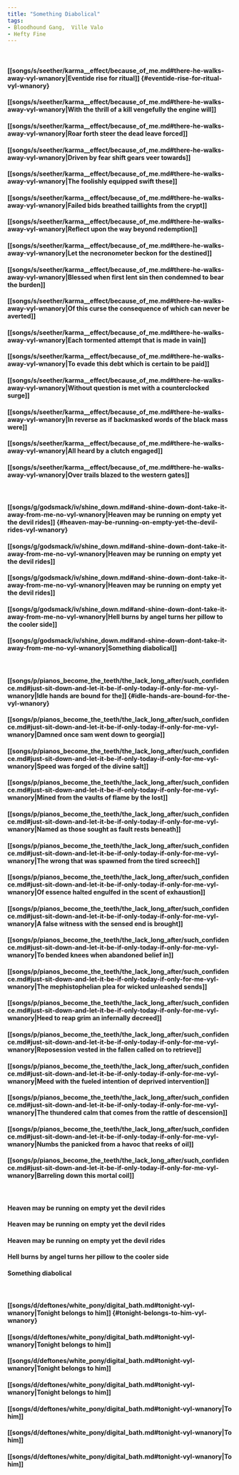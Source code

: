 ```yaml
---
title: "Something Diabolical"
tags:
- Bloodhound Gang,  Ville Valo
- Hefty Fine
---
```

&nbsp;
#### [[songs/s/seether/karma__effect/because_of_me.md#there-he-walks-away-vyl-wnanory|Eventide rise for ritual]] {#eventide-rise-for-ritual-vyl-wnanory}
#### [[songs/s/seether/karma__effect/because_of_me.md#there-he-walks-away-vyl-wnanory|With the thrill of a kill vengefully the engine will]]
#### [[songs/s/seether/karma__effect/because_of_me.md#there-he-walks-away-vyl-wnanory|Roar forth steer the dead leave forced]]
#### [[songs/s/seether/karma__effect/because_of_me.md#there-he-walks-away-vyl-wnanory|Driven by fear shift gears veer towards]]
#### [[songs/s/seether/karma__effect/because_of_me.md#there-he-walks-away-vyl-wnanory|The foolishly equipped swift these]]
#### [[songs/s/seether/karma__effect/because_of_me.md#there-he-walks-away-vyl-wnanory|Failed bids breathed taillights from the crypt]]
#### [[songs/s/seether/karma__effect/because_of_me.md#there-he-walks-away-vyl-wnanory|Reflect upon the way beyond redemption]]
#### [[songs/s/seether/karma__effect/because_of_me.md#there-he-walks-away-vyl-wnanory|Let the necronometer beckon for the destined]]
#### [[songs/s/seether/karma__effect/because_of_me.md#there-he-walks-away-vyl-wnanory|Blessed when first lent sin then condemned to bear the burden]]
#### [[songs/s/seether/karma__effect/because_of_me.md#there-he-walks-away-vyl-wnanory|Of this curse the consequence of which can never be averted]]
#### [[songs/s/seether/karma__effect/because_of_me.md#there-he-walks-away-vyl-wnanory|Each tormented attempt that is made in vain]]
#### [[songs/s/seether/karma__effect/because_of_me.md#there-he-walks-away-vyl-wnanory|To evade this debt which is certain to be paid]]
#### [[songs/s/seether/karma__effect/because_of_me.md#there-he-walks-away-vyl-wnanory|Without question is met with a counterclocked surge]]
#### [[songs/s/seether/karma__effect/because_of_me.md#there-he-walks-away-vyl-wnanory|In reverse as if backmasked words of the black mass were]]
#### [[songs/s/seether/karma__effect/because_of_me.md#there-he-walks-away-vyl-wnanory|All heard by a clutch engaged]]
#### [[songs/s/seether/karma__effect/because_of_me.md#there-he-walks-away-vyl-wnanory|Over trails blazed to the western gates]]
&nbsp;
#### [[songs/g/godsmack/iv/shine_down.md#and-shine-down-dont-take-it-away-from-me-no-vyl-wnanory|Heaven may be running on empty yet the devil rides]] {#heaven-may-be-running-on-empty-yet-the-devil-rides-vyl-wnanory}
#### [[songs/g/godsmack/iv/shine_down.md#and-shine-down-dont-take-it-away-from-me-no-vyl-wnanory|Heaven may be running on empty yet the devil rides]]
#### [[songs/g/godsmack/iv/shine_down.md#and-shine-down-dont-take-it-away-from-me-no-vyl-wnanory|Heaven may be running on empty yet the devil rides]]
#### [[songs/g/godsmack/iv/shine_down.md#and-shine-down-dont-take-it-away-from-me-no-vyl-wnanory|Hell burns by angel turns her pillow to the cooler side]]
#### [[songs/g/godsmack/iv/shine_down.md#and-shine-down-dont-take-it-away-from-me-no-vyl-wnanory|Something diabolical]]
&nbsp;
#### [[songs/p/pianos_become_the_teeth/the_lack_long_after/such_confidence.md#just-sit-down-and-let-it-be-if-only-today-if-only-for-me-vyl-wnanory|Idle hands are bound for the]] {#idle-hands-are-bound-for-the-vyl-wnanory}
#### [[songs/p/pianos_become_the_teeth/the_lack_long_after/such_confidence.md#just-sit-down-and-let-it-be-if-only-today-if-only-for-me-vyl-wnanory|Damned once sam went down to georgia]]
#### [[songs/p/pianos_become_the_teeth/the_lack_long_after/such_confidence.md#just-sit-down-and-let-it-be-if-only-today-if-only-for-me-vyl-wnanory|Speed was forged of the divine salt]]
#### [[songs/p/pianos_become_the_teeth/the_lack_long_after/such_confidence.md#just-sit-down-and-let-it-be-if-only-today-if-only-for-me-vyl-wnanory|Mined from the vaults of flame by the lost]]
#### [[songs/p/pianos_become_the_teeth/the_lack_long_after/such_confidence.md#just-sit-down-and-let-it-be-if-only-today-if-only-for-me-vyl-wnanory|Named as those sought as fault rests beneath]]
#### [[songs/p/pianos_become_the_teeth/the_lack_long_after/such_confidence.md#just-sit-down-and-let-it-be-if-only-today-if-only-for-me-vyl-wnanory|The wrong that was spawned from the tired screech]]
#### [[songs/p/pianos_become_the_teeth/the_lack_long_after/such_confidence.md#just-sit-down-and-let-it-be-if-only-today-if-only-for-me-vyl-wnanory|Of essence halted engulfed in the scent of exhaustion]]
#### [[songs/p/pianos_become_the_teeth/the_lack_long_after/such_confidence.md#just-sit-down-and-let-it-be-if-only-today-if-only-for-me-vyl-wnanory|A false witness with the sensed end is brought]]
#### [[songs/p/pianos_become_the_teeth/the_lack_long_after/such_confidence.md#just-sit-down-and-let-it-be-if-only-today-if-only-for-me-vyl-wnanory|To bended knees when abandoned belief in]]
#### [[songs/p/pianos_become_the_teeth/the_lack_long_after/such_confidence.md#just-sit-down-and-let-it-be-if-only-today-if-only-for-me-vyl-wnanory|The mephistophelian plea for wicked unleashed sends]]
#### [[songs/p/pianos_become_the_teeth/the_lack_long_after/such_confidence.md#just-sit-down-and-let-it-be-if-only-today-if-only-for-me-vyl-wnanory|Heed to reap grim an infernally decreed]]
#### [[songs/p/pianos_become_the_teeth/the_lack_long_after/such_confidence.md#just-sit-down-and-let-it-be-if-only-today-if-only-for-me-vyl-wnanory|Reposession vested in the fallen called on to retrieve]]
#### [[songs/p/pianos_become_the_teeth/the_lack_long_after/such_confidence.md#just-sit-down-and-let-it-be-if-only-today-if-only-for-me-vyl-wnanory|Meed with the fueled intention of deprived intervention]]
#### [[songs/p/pianos_become_the_teeth/the_lack_long_after/such_confidence.md#just-sit-down-and-let-it-be-if-only-today-if-only-for-me-vyl-wnanory|The thundered calm that comes from the rattle of descension]]
#### [[songs/p/pianos_become_the_teeth/the_lack_long_after/such_confidence.md#just-sit-down-and-let-it-be-if-only-today-if-only-for-me-vyl-wnanory|Numbs the panicked from a havoc that reeks of oil]]
#### [[songs/p/pianos_become_the_teeth/the_lack_long_after/such_confidence.md#just-sit-down-and-let-it-be-if-only-today-if-only-for-me-vyl-wnanory|Barreling down this mortal coil]]
&nbsp;
#### Heaven may be running on empty yet the devil rides
#### Heaven may be running on empty yet the devil rides
#### Heaven may be running on empty yet the devil rides
#### Hell burns by angel turns her pillow to the cooler side
#### Something diabolical
&nbsp;
#### [[songs/d/deftones/white_pony/digital_bath.md#tonight-vyl-wnanory|Tonight belongs to him]] {#tonight-belongs-to-him-vyl-wnanory}
#### [[songs/d/deftones/white_pony/digital_bath.md#tonight-vyl-wnanory|Tonight belongs to him]]
#### [[songs/d/deftones/white_pony/digital_bath.md#tonight-vyl-wnanory|Tonight belongs to him]]
#### [[songs/d/deftones/white_pony/digital_bath.md#tonight-vyl-wnanory|Tonight belongs to him]]
#### [[songs/d/deftones/white_pony/digital_bath.md#tonight-vyl-wnanory|To him]]
#### [[songs/d/deftones/white_pony/digital_bath.md#tonight-vyl-wnanory|To him]]
#### [[songs/d/deftones/white_pony/digital_bath.md#tonight-vyl-wnanory|To him]]
